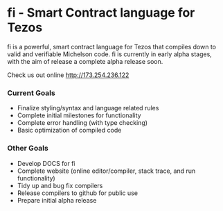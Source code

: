 # fi - Smart Contract language for Tezos

fi is a powerful, smart contract language for Tezos that compiles down to valid and verifiable Michelson code. fi is currently in early alpha stages, with the aim of release a complete alpha release soon.

Check us out online http://173.254.236.122

### Current Goals
* Finalize styling/syntax and language related rules
* Complete initial milestones for functionality
* Complete error handling (with type checking)
* Basic optimization of compiled code

### Other Goals
* Develop DOCS for fi
* Complete website (online editor/compiler, stack trace, and run functionality)
* Tidy up and bug fix compilers
* Release compilers to github for public use
* Prepare initial alpha release

